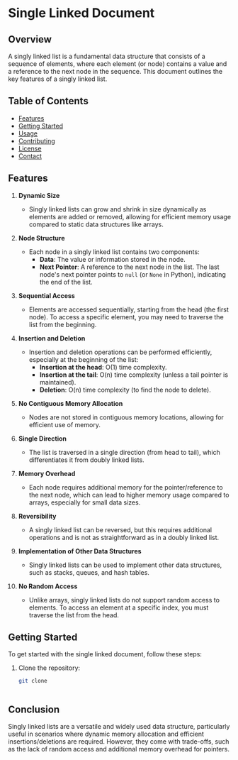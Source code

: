 # Single Linked Document

## Overview

A singly linked list is a fundamental data structure that consists of a sequence of elements, where each element (or node) contains a value and a reference to the next node in the sequence. This document outlines the key features of a singly linked list.

## Table of Contents

- [Features](#features)
- [Getting Started](#getting-started)
- [Usage](#usage)
- [Contributing](#contributing)
- [License](#license)
- [Contact](#contact)

## Features

1. **Dynamic Size**
   - Singly linked lists can grow and shrink in size dynamically as elements are added or removed, allowing for efficient memory usage compared to static data structures like arrays.

2. **Node Structure**
   - Each node in a singly linked list contains two components:
     - **Data**: The value or information stored in the node.
     - **Next Pointer**: A reference to the next node in the list. The last node's next pointer points to `null` (or `None` in Python), indicating the end of the list.

3. **Sequential Access**
   - Elements are accessed sequentially, starting from the head (the first node). To access a specific element, you may need to traverse the list from the beginning.

4. **Insertion and Deletion**
   - Insertion and deletion operations can be performed efficiently, especially at the beginning of the list:
     - **Insertion at the head**: O(1) time complexity.
     - **Insertion at the tail**: O(n) time complexity (unless a tail pointer is maintained).
     - **Deletion**: O(n) time complexity (to find the node to delete).

5. **No Contiguous Memory Allocation**
   - Nodes are not stored in contiguous memory locations, allowing for efficient use of memory.

6. **Single Direction**
   - The list is traversed in a single direction (from head to tail), which differentiates it from doubly linked lists.

7. **Memory Overhead**
   - Each node requires additional memory for the pointer/reference to the next node, which can lead to higher memory usage compared to arrays, especially for small data sizes.

8. **Reversibility**
   - A singly linked list can be reversed, but this requires additional operations and is not as straightforward as in a doubly linked list.

9. **Implementation of Other Data Structures**
   - Singly linked lists can be used to implement other data structures, such as stacks, queues, and hash tables.

10. **No Random Access**
    - Unlike arrays, singly linked lists do not support random access to elements. To access an element at a specific index, you must traverse the list from the head.

## Getting Started

To get started with the single linked document, follow these steps:

1. Clone the repository:
   ```bash
   git clone



## Conclusion

Singly linked lists are a versatile and widely used data structure, particularly useful in scenarios where dynamic memory allocation and efficient insertions/deletions are required. However, they come with trade-offs, such as the lack of random access and additional memory overhead for pointers.
